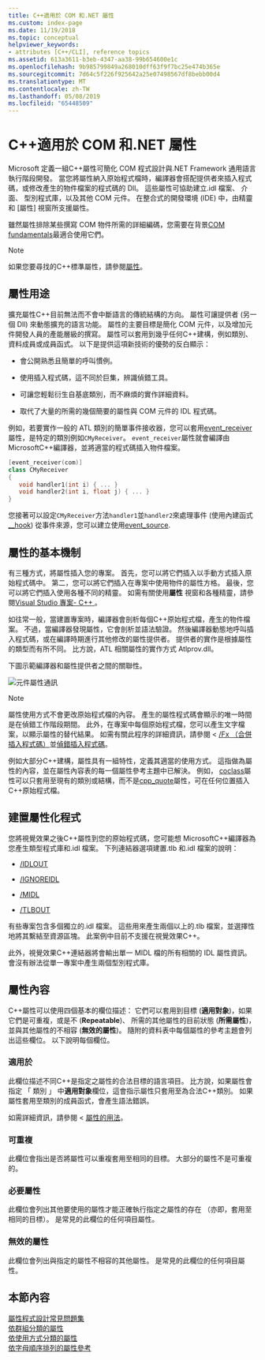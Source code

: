 ```yaml
---
title: C++適用於 COM 和.NET 屬性
ms.custom: index-page
ms.date: 11/19/2018
ms.topic: conceptual
helpviewer_keywords:
- attributes [C++/CLI], reference topics
ms.assetid: 613a3611-b3eb-4347-aa38-99b654600e1c
ms.openlocfilehash: 9b985799849a268010dff63f9f7bc25e474b365e
ms.sourcegitcommit: 7d64c5f226f925642a25e07498567df8bebb00d4
ms.translationtype: MT
ms.contentlocale: zh-TW
ms.lasthandoff: 05/08/2019
ms.locfileid: "65448509"
---
```

# <a name="c-attributes-for-com-and-net"></a>C++適用於 COM 和.NET 屬性

Microsoft 定義一組C++屬性可簡化 COM 程式設計與.NET Framework 通用語言執行階段開發。 當您將屬性納入原始程式檔時，編譯器會搭配提供者來插入程式碼，或修改產生的物件檔案的程式碼的 Dll。 這些屬性可協助建立.idl 檔案、 介面、 型別程式庫，以及其他 COM 元件。 在整合式的開發環境 (IDE) 中，由精靈和 [屬性] 視窗所支援屬性。

雖然屬性排除某些撰寫 COM 物件所需的詳細編碼，您需要在背景[COM fundamentals](/windows/desktop/com/the-component-object-model)最適合使用它們。

> [!NOTE]
> 如果您要尋找的C++標準屬性，請參閱[屬性](../../cpp/attributes.md)。

## <a name="purpose-of-attributes"></a>屬性用途

擴充屬性C++目前無法而不會中斷語言的傳統結構的方向。 屬性可讓提供者 (另一個 Dll) 來動態擴充的語言功能。 屬性的主要目標是簡化 COM 元件，以及增加元件開發人員的產能層級的撰寫。 屬性可以套用到幾乎任何C++建構，例如類別、 資料成員或成員函式。 以下是提供這項新技術的優勢的反白顯示：

- 會公開熟悉且簡單的呼叫慣例。

- 使用插入程式碼，這不同於巨集，辨識偵錯工具。

- 可讓您輕鬆衍生自基底類別，而不麻煩的實作詳細資料。

- 取代了大量的所需的幾個簡要的屬性與 COM 元件的 IDL 程式碼。

例如，若要實作一般的 ATL 類別的簡單事件接收器，您可以套用[event_receiver](event-receiver.md)屬性，是特定的類別例如`CMyReceiver`。 `event_receiver`屬性就會編譯由 MicrosoftC++編譯器，並將適當的程式碼插入物件檔案。

```cpp
[event_receiver(com)]
class CMyReceiver
{
   void handler1(int i) { ... }
   void handler2(int i, float j) { ... }
}
```

您接著可以設定`CMyReceiver`方法`handler1`並`handler2`來處理事件 (使用內建函式[__hook](../../cpp/hook.md)) 從事件來源，您可以建立使用[event_source](event-source.md).

## <a name="basic-mechanics-of-attributes"></a>屬性的基本機制

有三種方式，將屬性插入您的專案。 首先，您可以將它們插入以手動方式插入原始程式碼中。 第二，您可以將它們插入在專案中使用物件的屬性方格。 最後，您可以將它們插入使用各種不同的精靈。 如需有關使用**屬性** 視窗和各種精靈，請參閱[Visual Studio 專案- C++ ](../../build/creating-and-managing-visual-cpp-projects.md)。

如往常一般，當建置專案時，編譯器會剖析每個C++原始程式檔，產生的物件檔案。 不過，當編譯器發現屬性，它會剖析並語法驗證。 然後編譯器動態地呼叫插入程式碼，或在編譯時期進行其他修改的屬性提供者。 提供者的實作是根據屬性的類型而有所不同。 比方說，ATL 相關屬性的實作方式 Atlprov.dll。

下圖示範編譯器和屬性提供者之間的關聯性。

![元件屬性通訊](../media/vccompattrcomm.gif "元件屬性通訊")

> [!NOTE]
> 屬性使用方式不會更改原始程式檔的內容。 產生的屬性程式碼會顯示的唯一時間是在偵錯工作階段期間。 此外，在專案中每個原始程式檔，您可以產生文字檔案，以顯示屬性的替代結果。 如需有關此程序的詳細資訊，請參閱 < [/Fx （合併插入程式碼）](../../build/reference/fx-merge-injected-code.md)並[偵錯插入程式碼](/visualstudio/debugger/how-to-debug-injected-code)。

例如大部分C++建構，屬性具有一組特性，定義其適當的使用方式。 這指做為屬性的內容，並在屬性內容表的每一個屬性參考主題中已解決。 例如， [coclass](coclass.md)屬性可以只套用至現有的類別或結構，而不是[cpp_quote](cpp-quote.md)屬性，可在任何位置插入C++原始程式檔。

## <a name="building-an-attributed-program"></a>建置屬性化程式

您將視覺效果之後C++屬性到您的原始程式碼，您可能想 MicrosoftC++編譯器為您產生類型程式庫和.idl 檔案。 下列連結器選項建置.tlb 和.idl 檔案的說明：

- [/IDLOUT](../../build/reference/idlout-name-midl-output-files.md)

- [/IGNOREIDL](../../build/reference/ignoreidl-don-t-process-attributes-into-midl.md)

- [/MIDL](../../build/reference/midl-specify-midl-command-line-options.md)

- [/TLBOUT](../../build/reference/tlbout-name-dot-tlb-file.md)

有些專案包含多個獨立的.idl 檔案。 這些用來產生兩個以上的.tlb 檔案，並選擇性地將其繫結至資源區塊。 此案例中目前不支援在視覺效果C++。

此外，視覺效果C++連結器將會輸出單一 MIDL 檔的所有相關的 IDL 屬性資訊。 會沒有辦法從單一專案中產生兩個型別程式庫。

## <a name="contexts"></a> 屬性內容

C++屬性可以使用四個基本的欄位描述： 它們可以套用到目標 (**適用對象**)，如果它們是可重複，或是不 (**Repeatable**)、 所需的其他屬性的目前狀態 (**所需屬性**)，並與其他屬性的不相容 (**無效的屬性**)。 隨附的資料表中每個屬性的參考主題會列出這些欄位。 以下說明每個欄位。

### <a name="applies-to"></a>適用於

此欄位描述不同C++是指定之屬性的合法目標的語言項目。 比方說，如果屬性會指定 「 類別 」 中**適用對象**欄位，這會指示屬性只套用至為合法C++類別。 如果屬性套用至類別的成員函式，會產生語法錯誤。

如需詳細資訊，請參閱 <<c0> [ 屬性的用法](attributes-by-usage.md)。

### <a name="repeatable"></a>可重複

此欄位會指出是否將屬性可以重複套用至相同的目標。 大部分的屬性不是可重複的。

### <a name="required-attributes"></a>必要屬性

此欄位會列出其他要使用的屬性才能正確執行指定之屬性的存在 （亦即，套用至相同的目標）。 是常見的此欄位的任何項目屬性。

### <a name="invalid-attributes"></a>無效的屬性

此欄位會列出與指定的屬性不相容的其他屬性。 是常見的此欄位的任何項目屬性。

## <a name="in-this-section"></a>本節內容

[屬性程式設計常見問題集](attribute-programming-faq.md)<br/>
[依群組分類的屬性](attributes-by-group.md)<br/>
[依使用方式分類的屬性](attributes-by-usage.md)<br/>
[依字母順序排列的屬性參考](attributes-alphabetical-reference.md)